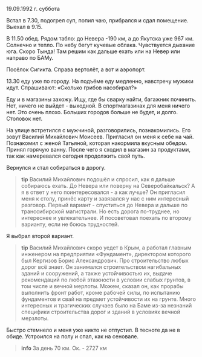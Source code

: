 19.09.1992 г. суббота

Встал в 7.30, подогрел суп, попил чаю, прибрался и сдал помещение. 
Выехал в 9.15.

В 11.50 обед. 
Рядом табло: до Невера -190 км, а до Якутска уже 967 км. 
Солнечно и тепло. По небу бегут кучевые облака. Чувствуется дыхание юга. Скоро Тында! Там решим как дальше ехать или на Невер или направо по БАМу.

Посёлок Сигикта. 
Справа вертолёт, а вот и аэропорт.

13.30 еду уже по городу. 
На подъёме еду медленно, навстречу мужики идут. Спрашивают: «Сколько грибов насобирал?»

Еду и в магазины захожу. 
Ищу, где бы сварку найти, багажник починить. 
Нет, ничего не выйдет - выходной. 
В спортмагазинах для меня ничего нет. Это очень плохо. 
Больших городов больше не будет, и долго. Столовок нет. 

На улице встретился с мужчиной, разговорились, познакомились. 
Его зовут Василий Михайлович Моисеев. 
Пригласил он меня к себе на чай. 
Познакомил с женой Татьяной, которая накормила вкусным обедом. 
Принял горячую ванну. 
После чего я сходил в магазин за продуктами, так как намеревался сегодня продолжить свой путь.

Вернулся и стал собираться в дорогу. 
> **tip**
Василий Михайлович подошёл и спросил, как я дальше собираюсь ехать. 
До Невера или поверну на Северобайкальск? 
А я в ответ у него поинтересовался - а как лучше? 
Он пригласил меня к столу, принёс карту и завязался у нас с ним интересный разговор. 
Первый вариант - спуститься до Невера и дальше по транссибирской магистрали. 
Но есть дорога по-труднее, но интереснее и увлекательнее. 
И посоветовал поехать по второму варианту, если не боюсь трудностей. 

Я выбрал второй вариант. 

> **tip**
Василий Михайлович скоро уедет в Крым, а работал главным инженером на предприятии «Фундамент», директором которого был Кергизов Борис Александрович. 
Про строительство любых дорог всё знает. 
Он занимался строительством нагибальных зданий и сооружений, а также устойчивостью их, выдаче рекомендаций по любой этажности в условии слабых грунтов, в том числе и вечной мерлоты. Можем, сказал он, как прорабы выполнить фронт работ, кроме рабочей силы, по испытанию фундаментов и свай на предмет устойчивости их на грунте. Много интересных и трагических случаев было на Баме из-за  незнаний специфики строительства дорог и зданий в условиях вечной мерзлоты.

Быстро стемнело и меня уже никто не отпустил. 
В тесноте да не в обиде. 
Устроился на полу и спал, как на сеновале.
> **info**
За день 70 км. Ок. - 2727 км